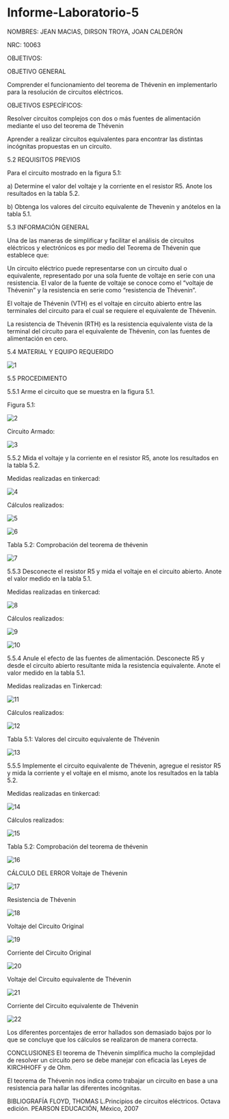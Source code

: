 # Informe-Laboratorio-5

NOMBRES: JEAN MACIAS, DIRSON TROYA, JOAN CALDERÓN

NRC: 10063

OBJETIVOS:

OBJETIVO GENERAL

Comprender el funcionamiento del teorema de Thévenin en implementarlo para la resolución de circuitos eléctricos.

OBJETIVOS ESPECÍFICOS:

Resolver circuitos complejos con dos o más fuentes de alimentación mediante el uso del teorema de Thévenin

Aprender a realizar circuitos equivalentes para encontrar las distintas incógnitas propuestas en un circuito.

5.2 REQUISITOS PREVIOS

Para el circuito mostrado en la figura 5.1:

a) Determine el valor del voltaje y la corriente en el resistor R5. Anote los resultados en la tabla 5.2.

b) Obtenga los valores del circuito equivalente de Thevenin y anótelos en la tabla 5.1.

5.3 INFORMACIÓN GENERAL

Una de las maneras de simplificar y facilitar el análisis de circuitos eléctricos y electrónicos es por medio del Teorema de Thévenin que establece que:

Un circuito eléctrico puede representarse con un circuito dual o equivalente, representado por una sola fuente de voltaje en serie con una resistencia. El valor de la fuente de voltaje se conoce como el “voltaje de Thévenin” y la resistencia en serie como “resistencia de Thévenin”.

El voltaje de Thévenin (VTH) es el voltaje en circuito abierto entre las terminales del circuito para el cual se requiere el equivalente de Thévenin.

La resistencia de Thévenin (RTH) es la resistencia equivalente vista de la terminal del circuito para el equivalente de Thévenin, con las fuentes de alimentación en cero.

5.4 MATERIAL Y EQUIPO REQUERIDO

![1](https://user-images.githubusercontent.com/117947198/211036364-0be9d40f-40c9-428a-8cf9-9750ceef3d9f.png)

5.5 PROCEDIMIENTO

5.5.1 Arme el circuito que se muestra en la figura 5.1.

Figura 5.1:

![2](https://user-images.githubusercontent.com/117947198/211036421-8696f05c-eb1c-47d0-9e94-e0625742e4e5.png)


Circuito Armado:

![3](https://user-images.githubusercontent.com/117947198/211036453-7c51e554-0ab1-4ccc-b17d-bcfe9cd204c2.png)


5.5.2 Mida el voltaje y la corriente en el resistor R5, anote los resultados en la tabla 5.2.

Medidas realizadas en tinkercad:

![4](https://user-images.githubusercontent.com/117947198/211036491-0d12d231-536e-4bdf-8d00-88289b7418ac.png)


Cálculos realizados:

![5](https://user-images.githubusercontent.com/117947198/211036572-e83bdd5f-8960-4d53-a97f-f7a1360e47cc.png)


![6](https://user-images.githubusercontent.com/117947198/211036591-b415b136-b21f-45dd-8ef0-0963582a2c27.png)


Tabla 5.2: Comprobación del teorema de thévenin

![7](https://user-images.githubusercontent.com/117947198/211036634-6c0c7e94-a4f3-4f94-a665-85173bf775c1.png)


5.5.3 Desconecte el resistor R5 y mida el voltaje en el circuito abierto. Anote el valor medido en la tabla 5.1.

Medidas realizadas en tinkercad:

![8](https://user-images.githubusercontent.com/117947198/211036660-2a7276fd-27ab-4cd7-bf88-f372b1e639be.png)


Cálculos realizados:

![9](https://user-images.githubusercontent.com/117947198/211036711-aa9b573c-f4f9-4289-b9ca-02fafde0cbc3.png)

![10](https://user-images.githubusercontent.com/117947198/211036756-c8794bf0-0672-44ce-aea8-fcaebf5921c7.png)

5.5.4 Anule el efecto de las fuentes de alimentación. Desconecte R5 y desde el circuito abierto resultante mida la resistencia equivalente. Anote el valor medido en la tabla 5.1.

Medidas realizadas en Tinkercad:

![11](https://user-images.githubusercontent.com/117947198/211036835-7abe7eed-26dc-4685-b005-95c290478f6c.png)

Cálculos realizados:

![12](https://user-images.githubusercontent.com/117947198/211036875-add6a093-a44b-4b9c-bec2-a78cbc29d4df.png)


Tabla 5.1: Valores del circuito equivalente de Thévenin

![13](https://user-images.githubusercontent.com/117947198/211036895-14014b84-88e6-4eca-9ff8-d85ea792a526.png)


5.5.5 Implemente el circuito equivalente de Thévenin, agregue el resistor R5 y mida la corriente y el voltaje en el mismo, anote los resultados en la tabla 5.2.

Medidas realizadas en tinkercad:

![14](https://user-images.githubusercontent.com/117947198/211036933-a9c9f518-dff9-4bba-be10-7ea705f3ce81.png)


Cálculos realizados:

![15](https://user-images.githubusercontent.com/117947198/211036963-a2fd0427-0bdd-4124-b77e-18e5be53b58b.png)


Tabla 5.2: Comprobación del teorema de thévenin

![16](https://user-images.githubusercontent.com/117947198/211036997-49c77bbd-2828-49f7-a2f5-bee3b746d005.png)


CÁLCULO DEL ERROR
Voltaje de Thévenin

![17](https://user-images.githubusercontent.com/117947198/211037016-4363fb16-3733-40a9-bcb4-e7f308f832f4.png)


Resistencia de Thévenin

![18](https://user-images.githubusercontent.com/117947198/211037042-593997f8-41d9-4adf-913f-cc6c7929a574.png)


Voltaje del Circuito Original

![19](https://user-images.githubusercontent.com/117947198/211037068-94223d09-a2c0-4c14-b277-c042e63abd23.png)


Corriente del Circuito Original

![20](https://user-images.githubusercontent.com/117947198/211037108-6ce729a5-78dd-4bff-98ad-661b4fe0c21a.png)

Voltaje del Circuito equivalente de Thévenin

![21](https://user-images.githubusercontent.com/117947198/211037139-9e1f85bf-66b3-479e-94d7-90fc457d5467.png)


Corriente del Circuito equivalente de Thévenin

![22](https://user-images.githubusercontent.com/117947198/211037166-0577a145-c9c2-47e8-83b1-2fd75c6955a1.png)


Los diferentes porcentajes de error hallados son demasiado bajos por lo que se concluye que los cálculos se realizaron de manera correcta.

CONCLUSIONES
El teorema de Thévenin simplifica mucho la complejidad de resolver un circuito pero se debe manejar con eficacia las Leyes de KIRCHHOFF y de Ohm.

El teorema de Thévenin nos indica como trabajar un circuito en base a una resistencia para hallar las diferentes incógnitas.

BIBLIOGRAFÍA
FLOYD, THOMAS L.Principios de circuitos eléctricos. Octava edición. PEARSON EDUCACIÓN, México, 2007
